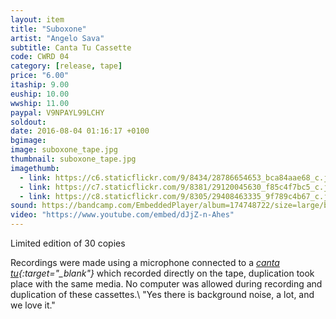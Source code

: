 ```yaml
---
layout: item
title: "Suboxone"
artist: "Angelo Sava"
subtitle: Canta Tu Cassette
code: CWRD 04
category: [release, tape]
price: "6.00"
itaship: 9.00
euship: 10.00
wwship: 11.00
paypal: V9NPAYL99LCHY
soldout:
date: 2016-08-04 01:16:17 +0100
bgimage: 
image: suboxone_tape.jpg
thumbnail: suboxone_tape.jpg
imagethumb:
  - link: https://c6.staticflickr.com/9/8434/28786654653_bca84aae68_c.jpg
  - link: https://c7.staticflickr.com/9/8381/29120045630_f85c4f7bc5_c.jpg
  - link: https://c8.staticflickr.com/9/8305/29408463335_9f789c4b67_c.jpg
sound: https://bandcamp.com/EmbeddedPlayer/album=174748722/size=large/bgcol=ffffff/linkcol=333333/tracklist=false/artwork=small/transparent=true/"
video: "https://www.youtube.com/embed/dJjZ-n-Ahes"
---
```


Limited edition of 30 copies

Recordings were made using a microphone connected to a *[canta tu](https://www.youtube.com/watch?v=fm_GRQgXZEE){:target="_blank"}* which recorded directly on the tape, duplication took place with the same media. No computer was allowed during recording and duplication of these cassettes.\\
"Yes there is background noise, a lot, and we love it."